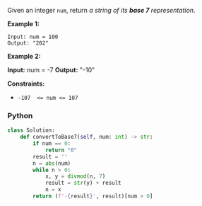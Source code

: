 Given an integer  `num`, return  _a string of its  **base 7**  representation_.

**Example 1:**
```
Input: num = 100
Output: "202"
```

**Example 2:**

**Input:** num = -7
**Output:** "-10"

**Constraints:**

-   `-107  <= num <= 107`

### Python
```python
class Solution:
    def convertToBase7(self, num: int) -> str:
        if num == 0:
            return "0"
        result = ''
        n = abs(num)
        while n > 0:
            x, y = divmod(n, 7)
            result = str(y) + result
            n = x
        return (f'-{result}', result)[num > 0]
```